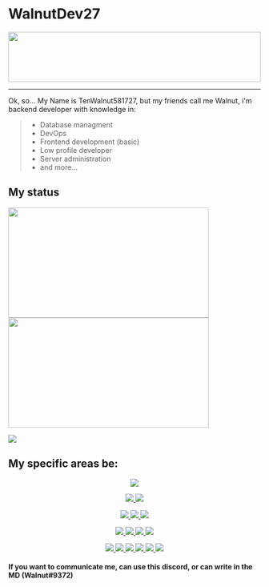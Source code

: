 # WalnutDev27
<img src="https://cdn.pixabay.com/photo/2016/02/03/08/34/banner-1176681_960_720.jpg" width="100%" height="100"></img>
___

Ok, so...
My Name is TenWalnut581727, but my friends call me Walnut, i'm backend developer with knowledge in: 
> - Database managment
> - DevOps
> - Frontend development (basic)
> - Low profile developer
> - Server administration
> - and more...

## My status
<p>
<img src="https://github-readme-stats.vercel.app/api?username=WalnutDev27&show_icons=true&theme=radical" width="400"  height="220"></img> 
 <img src="https://github-readme-stats.vercel.app/api/top-langs/?username=WalnutDev27&layout=compact&theme=radical" width="400"  height="220"></img>
</p>

<img src="https://github-profile-trophy.vercel.app/?username=WalnutDev27&margin-w=28&margin-h=15&theme=radical" />


## My specific areas be:
<p align="center"><a href="#">
 <p align="center"><a href="#"> 
  <img src="https://img.shields.io/badge/-VSCode-007ACC?logoColor=ffffff&logo=Visual Studio Code" /> </br>
 </a></p>
 
 <p align="center"><a href="#">
  <img src="https://img.shields.io/badge/-Linut-f05032?logoColor=ffffff&logo=Linux" />
  <img src="https://img.shields.io/badge/-Git-fCC624?logoColor=ffffff&logo=Git" /> </br>
 </a></p>

 <p align="center"><a href="#">
  <img src="https://img.shields.io/badge/-C-a8b9cc?logoColor=ffffff&logo=C" />
  <img src="https://img.shields.io/badge/-C++-00599c?logoColor=ffffff&logo=C++" />
  <img src="https://img.shields.io/badge/-C Sharp-239120?logoColor=ffffff&logo=Csharp" /> </br>
 </a></p>
 
 <p align="center"><a href="#">
  <img src="https://img.shields.io/badge/-MySQL-4479a1?logoColor=ffffff&logo=MySQL" />
  <img src="https://img.shields.io/badge/-MongoDB-47a248?logoColor=ffffff&logo=MongoDB" />
  <img src="https://img.shields.io/badge/-SQLite-003b57?logoColor=ffffff&logo=SQLite" />
  <img src="https://img.shields.io/badge/-PosgreSQL-4169E1?logoColor=ffffff&logo=PostgreSQL" /> </br>
 </a></p>
 
 <p align="center"><a href="#">
  <img src="https://img.shields.io/badge/-.NET-512bd4?logoColor=ffffff&logo=.NET" />
  <img src="https://img.shields.io/badge/-Java-ff7800?logoColor=ffffff&logo=Java" />
  <img src="https://img.shields.io/badge/-PHP-777bb4?logoColor=ffffff&logo=PHP" />
  <img src="https://img.shields.io/badge/-Javascript-f7df1e?logoColor=ffffff&logo=Javascript" />
  <img src="https://img.shields.io/badge/-Node.js-339933?logoColor=ffffff&logo=Node.js" />
  <img src="https://img.shields.io/badge/-Python-3776ab?logoColor=ffffff&logo=Python" /> </br>
 </a></p>

</a></p>

#### If you want to communicate me, can use this discord, or can write in the MD (Walnut#9372)
